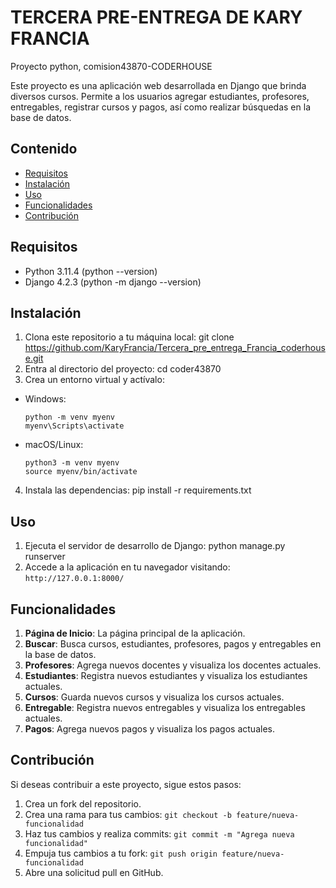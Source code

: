 # TERCERA PRE-ENTREGA DE KARY FRANCIA
Proyecto python, comision43870-CODERHOUSE

Este proyecto es una aplicación web desarrollada en Django que brinda diversos cursos. Permite a los usuarios agregar estudiantes, profesores, entregables, 
registrar cursos y pagos, así como realizar búsquedas en la base de datos.
## Contenido

- [Requisitos](#requisitos)
- [Instalación](#instalación)
- [Uso](#uso)
- [Funcionalidades](#funcionalidades)
- [Contribución](#contribución)

## Requisitos

- Python 3.11.4 (python --version)
- Django 4.2.3 (python -m django --version)

## Instalación

1. Clona este repositorio a tu máquina local: git clone https://github.com/KaryFrancia/Tercera_pre_entrega_Francia_coderhouse.git
2. Entra al directorio del proyecto: cd coder43870
3. Crea un entorno virtual y actívalo:
- Windows:
  ```
  python -m venv myenv
  myenv\Scripts\activate
  ```
- macOS/Linux:
  ```
  python3 -m venv myenv
  source myenv/bin/activate
  ```

4. Instala las dependencias: pip install -r requirements.txt

## Uso

1. Ejecuta el servidor de desarrollo de Django: python manage.py runserver
2. Accede a la aplicación en tu navegador visitando: `http://127.0.0.1:8000/`

## Funcionalidades

1. **Página de Inicio**: La página principal de la aplicación.
2. **Buscar**: Busca cursos, estudiantes, profesores, pagos y entregables en la base de datos.
3. **Profesores**: Agrega nuevos docentes y visualiza los docentes actuales.
4. **Estudiantes**: Registra nuevos estudiantes y visualiza los estudiantes actuales.
5. **Cursos**: Guarda nuevos cursos y visualiza los cursos actuales.
6. **Entregable**: Registra nuevos entregables y visualiza los entregables actuales.
7. **Pagos**: Agrega nuevos pagos y visualiza los pagos actuales.

## Contribución

Si deseas contribuir a este proyecto, sigue estos pasos:

1. Crea un fork del repositorio.
2. Crea una rama para tus cambios: `git checkout -b feature/nueva-funcionalidad`
3. Haz tus cambios y realiza commits: `git commit -m "Agrega nueva funcionalidad"`
4. Empuja tus cambios a tu fork: `git push origin feature/nueva-funcionalidad`
5. Abre una solicitud pull en GitHub.
